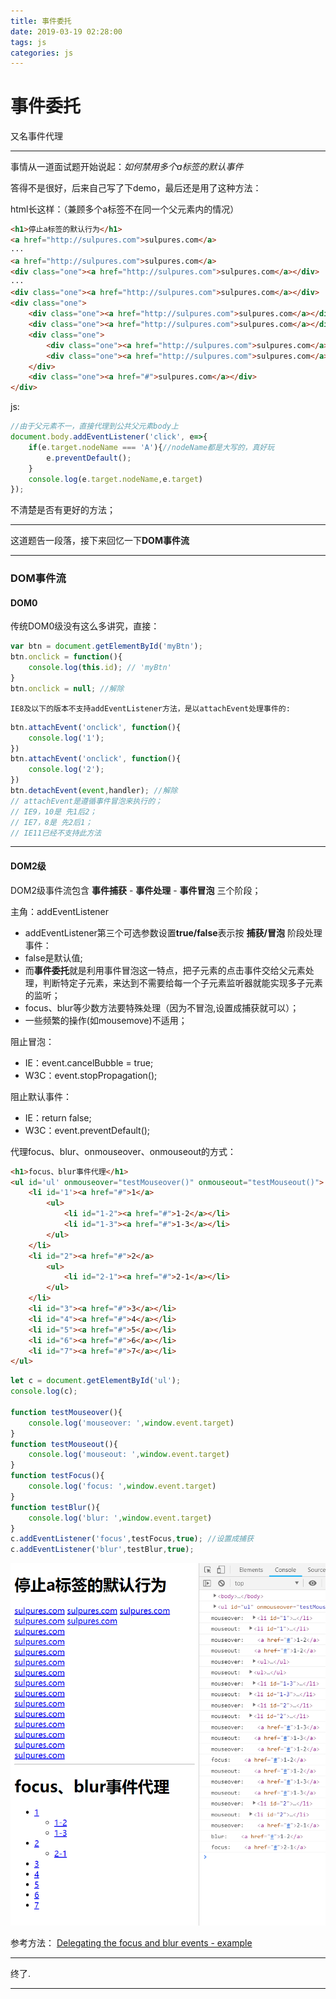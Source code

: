 ```yaml
---
title: 事件委托
date: 2019-03-19 02:28:00
tags: js
categories: js
---
```

<!-- more --> 

# 事件委托

又名事件代理

---

事情从一道面试题开始说起：*如何禁用多个a标签的默认事件*

答得不是很好，后来自己写了下demo，最后还是用了这种方法：

html长这样：（兼顾多个a标签不在同一个父元素内的情况）
```html
<h1>停止a标签的默认行为</h1>
<a href="http://sulpures.com">sulpures.com</a>
···
<a href="http://sulpures.com">sulpures.com</a>
<div class="one"><a href="http://sulpures.com">sulpures.com</a></div>
···
<div class="one"><a href="http://sulpures.com">sulpures.com</a></div>
<div class="one">
    <div class="one"><a href="http://sulpures.com">sulpures.com</a></div>
    <div class="one"><a href="http://sulpures.com">sulpures.com</a></div>
    <div class="one">
        <div class="one"><a href="http://sulpures.com">sulpures.com</a></div>
        <div class="one"><a href="http://sulpures.com">sulpures.com</a></div>
    </div>
    <div class="one"><a href="#">sulpures.com</a></div>
</div>
```
js:
```javascript
//由于父元素不一，直接代理到公共父元素body上
document.body.addEventListener('click', e=>{
    if(e.target.nodeName === 'A'){//nodeName都是大写的，真好玩
        e.preventDefault();
    }
    console.log(e.target.nodeName,e.target)
});
```
不清楚是否有更好的方法；

---

这道题告一段落，接下来回忆一下**DOM事件流**

---

### DOM事件流



#### DOM0


传统DOM0级没有这么多讲究，直接：

```javascript
var btn = document.getElementById('myBtn');
btn.onclick = function(){
    console.log(this.id); // 'myBtn'
}
btn.onclick = null; //解除
```
    IE8及以下的版本不支持addEventListener方法，是以attachEvent处理事件的:
    
```javascript
btn.attachEvent('onclick', function(){
    console.log('1');
})
btn.attachEvent('onclick', function(){
    console.log('2');
})
btn.detachEvent(event,handler); //解除
// attachEvent是遵循事件冒泡来执行的；
// IE9，10是 先1后2；
// IE7，8是 先2后1；
// IE11已经不支持此方法
```

---

#### DOM2级

DOM2级事件流包含 **事件捕获** - **事件处理** - **事件冒泡** 三个阶段；

主角：addEventListener

- addEventListener第三个可选参数设置**true/false**表示按 **捕获/冒泡** 阶段处理事件：
- false是默认值;
- 而**事件委托**就是利用事件冒泡这一特点，把子元素的点击事件交给父元素处理，判断特定子元素，来达到不需要给每一个子元素监听器就能实现多子元素的监听；
- focus、blur等少数方法要特殊处理（因为不冒泡,设置成捕获就可以）；
- 一些频繁的操作(如mousemove)不适用；

阻止冒泡：
- IE：event.cancelBubble = true;
- W3C：event.stopPropagation();

阻止默认事件：
- IE：return false;
- W3C：event.preventDefault();

代理focus、blur、onmouseover、onmouseout的方式：

```html
<h1>focus、blur事件代理</h1>
<ul id='ul' onmouseover="testMouseover()" onmouseout="testMouseout()">
    <li id='1'><a href="#">1</a>
        <ul>
            <li id="1-2"><a href="#">1-2</a></li>
            <li id="1-3"><a href="#">1-3</a></li>
        </ul>
    </li>
    <li id="2"><a href="#">2</a>
        <ul>
            <li id="2-1"><a href="#">2-1</a></li>
        </ul>
    </li>
    <li id="3"><a href="#">3</a></li>
    <li id="4"><a href="#">4</a></li>
    <li id="5"><a href="#">5</a></li>
    <li id="6"><a href="#">6</a></li>
    <li id="7"><a href="#">7</a></li>
</ul>
```
```javascript
let c = document.getElementById('ul');
console.log(c);

function testMouseover(){
    console.log('mouseover: ',window.event.target)
}
function testMouseout(){
    console.log('mouseout: ',window.event.target)
}
function testFocus(){
    console.log('focus: ',window.event.target)
}
function testBlur(){
    console.log('blur: ',window.event.target)
}
c.addEventListener('focus',testFocus,true); //设置成捕获
c.addEventListener('blur',testBlur,true);
```
![](/static/img/delegate1.png)

参考方法：
[Delegating the focus and blur events - example](https://www.quirksmode.org/focusblurexample.html)

---


终了.

---